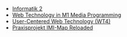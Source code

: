 * [Informatik 2]({{site.baseurl}}ss2017/info2)
* [Web Technology in M1 Media Programming]({{site.baseurl}}ss2017/media-programming-rails)
* [User-Centered Web Technology (WT4)]({{site.baseurl}}ss2017/user-centered-web-technology)
* [Praxisprojekt IMI-Map Reloaded]({{site.baseurl}}ss2017/project/)
